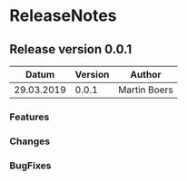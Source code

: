 # ReleaseNotes

## Release version 0.0.1

| Datum      | Version     | Author       |
|------------|-------------|--------------|
| 29.03.2019 | 0.0.1       | Martin Boers |

### Features

### Changes

### BugFixes
